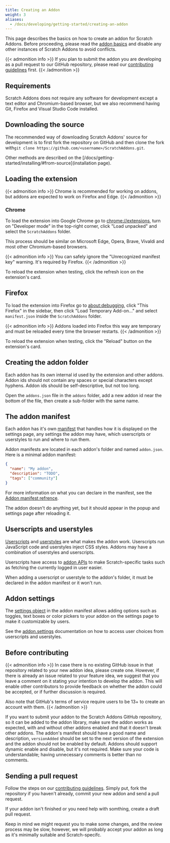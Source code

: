 ```yaml
---
title: Creating an Addon
weight: 3
aliases:
  - /docs/developing/getting-started/creating-an-addon
---
```


This page describes the basics on how to create an addon for Scratch Addons. Before proceeding, please read the [addon basics](../addon-basics/) and disable any other instances of Scratch Addons to avoid conflicts.

{{< admonition info >}}
If you plan to submit the addon you are developing as a pull request to our GitHub repository, please read our [contributing guidelines](https://github.com/ScratchAddons/ScratchAddons/blob/master/.github/CONTRIBUTING.md) first.
{{< /admonition >}}

## Requirements
Scratch Addons does not require any software for development except a text editor and Chromium-based browser, but we also recommend having Git, Firefox and Visual Studio Code installed.

## Downloading the source
The recommended way of downloading Scratch Addons' source for development is to first fork the repository on GitHub and then clone the fork with`git clone https://github.com/<username>/ScratchAddons.git`.

Other methods are described on the [/docs/getting-started/installing/#from-source](installation page).

## Loading the extension
{{< admonition info >}}
Chrome is recommended for working on addons, but addons are expected to work on Firefox and Edge.
{{< /admonition >}}

### Chrome
To load the extension into Google Chrome go to [chrome://extensions](chrome://extensions), turn on "Developer mode" in the top-right corner, click "Load unpacked" and select the `ScratchAddons` folder.

This process should be similar on Microsoft Edge, Opera, Brave, Vivaldi and most other Chromium-based browsers.

{{< admonition info >}}
You can safely ignore the "Unrecognized manifest key" warning. It's required by Firefox.
{{< /admonition >}}

To reload the extension when testing, click the refresh icon on the extension's card.

## Firefox
To load the extension into Firefox go to [about:debugging](about:debugging), click "This Firefox" in the sidebar, then click "Load Temporary Add-on..." and select `manifest.json` inside the `ScratchAddons` folder.

{{< admonition info >}}
Addons loaded into Firefox this way are temporary and must be reloaded every time the browser restarts.
{{< /admonition >}}

To reload the extension when testing, click the "Reload" button on the extension's card.

## Creating the addon folder
Each addon has its own internal id used by the extension and other addons. Addon ids should not contain any spaces or special characters except hyphens. Addon ids should be self-descriptive, but not too long.

Open the `addons.json` file in the `addons` folder, add a new addon id near the bottom of the file, then create a sub-folder with the same name.

## The addon manifest
Each addon has it's own [manifest](/docs/reference/addon-manifest/) that handles how it is displayed on the settings page, any settings the addon may have, which userscripts or userstyles to run and where to run them.

Addon manifests are located in each addon's folder and named `addon.json`.
Here is a minimal addon manifest:
```json
{
  "name": "My addon",
  "description": "TODO",
  "tags": ["community"]
}
```

For more information on what you can declare in the manifest, see the [Addon manifest refrence](/docs/reference/addon-manifest/).

The addon doesn't do anything yet, but it should appear in the popup and settings page after reloading it.

## Userscripts and userstyles
[Userscripts](/docs/develop/userscripts/) and [userstyles](/docs/develop/userstyles/) are what makes the addon work. Userscripts run JavaScript code and userstyles inject CSS styles. Addons may have a combination of userstyles and userscripts.

Userscripts have access to [addon APIs](/docs/reference/addon-api/) to make Scratch-specific tasks such as fetching the currently logged in user easier.

When adding a userscript or userstyle to the addon's folder, it must be declared in the addon manifest or it won't run.

## Addon settings
The [settings object](/docs/reference/addon-manifest/#settings-object) in the addon manifest allows adding options such as toggles, text boxes or color pickers to your addon on the settings page to make it customizable by users.

See the [addon.settings](/docs/reference/addon-api/addon.settings) documentation on how to access user choices from userscripts and userstyles.

## Before contributing
{{< admonition info >}}
In case there is no existing GitHub issue in that repository related to your new addon idea, please create one. However, if there is already an issue related to your feature idea, we suggest that you leave a comment on it stating your intention to develop the addon. This will enable other contributors to provide feedback on whether the addon could be accepted, or if further discussion is required.

Also note that GitHub's terms of service require users to be 13+ to create an account with them.
{{< /admonition >}}

If you want to submit your addon to the Scratch Addons GitHub repository, so it can be added to the addon library, make sure the addon works as expected, with and without other addons enabled and that it doesn't break other addons. The addon's manifest should have a good name and description, `versionAdded` should be set to the next version of the extension and the addon should not be enabled by default. Addons should support dynamic enable and disable, but it's not required.
Make sure your code is understandable; having unnecessary comments is better than no comments.

## Sending a pull request
Follow the steps on our [contributing guidelines](https://github.com/ScratchAddons/ScratchAddons/blob/master/.github/CONTRIBUTING.md). Simply put, fork the repository if you haven't already, commit your new addon and send a pull request.

If your addon isn't finished or you need help with somthing, create a draft pull request.

Keep in mind we might request you to make some changes, and the review process may be slow, however, we will probably accept your addon as long as it's minimally suitable and Scratch-specifc.
